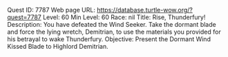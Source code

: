 Quest ID: 7787
Web page URL: https://database.turtle-wow.org/?quest=7787
Level: 60
Min Level: 60
Race: nil
Title: Rise, Thunderfury!
Description: You have defeated the Wind Seeker. Take the dormant blade and force the lying wretch, Demitrian, to use the materials you provided for his betrayal to wake Thunderfury.
Objective: Present the Dormant Wind Kissed Blade to Highlord Demitrian.

